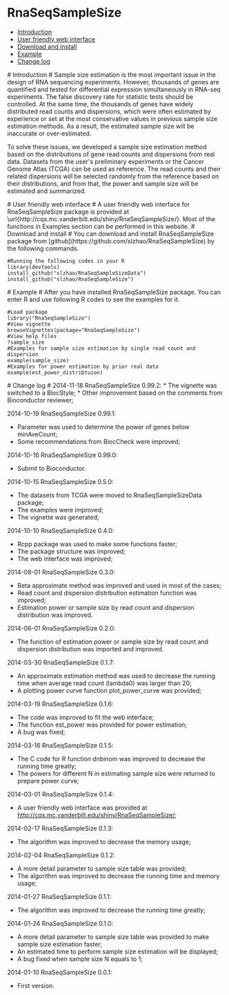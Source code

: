 RnaSeqSampleSize
============
* [Introduction](#Introduction)
* [User friendly web interface](#web)
* [Download and install](#download)
* [Example](#example)
* [Change log](#Change)

<a name="Introduction"/>
# Introduction #
Sample size estimation is the most important issue in the design of RNA sequencing experiments. However, thousands of genes are quantified and tested for differential expression simultaneously in RNA-seq experiments. The false discovery rate for statistic tests should be controlled. At the same time, the thousands of genes have widely distributed read counts and dispersions, which were often estimated by experience or set at the most conservative values in previous sample size estimation methods. As a result, the estimated sample size will be inaccurate or over-estimated.

To solve these issues, we developed a sample size estimation method based on the distributions of gene read counts and dispersions from real data. Datasets from the user's preliminary experiments or the Cancer Genome Atlas (TCGA) can be used as reference. The read counts and their related dispersions will be selected randomly from the reference based on their distributions, and from that, the power and sample size will be estimated and summarized.

<a name="web"/>
# User friendly web interface #
A user friendly web interface for RnaSeqSampleSize package is provided at \url{http://cqs.mc.vanderbilt.edu/shiny/RnaSeqSampleSize/}. Most of the functions in Examples section can be performed in this website.


<a name="download"/>
# Download and install #
You can download and install RnaSeqSampleSize package from [github](https://github.com/slzhao/RnaSeqSampleSize) by the following commands.

	#Running the following codes in your R
	library(devtools)
    install_github("slzhao/RnaSeqSampleSizeData")
    install_github("slzhao/RnaSeqSampleSize")

<a name="example"/>
# Example #
After you have installed RnaSeqSampleSize package. You can enter R and use following R codes to see the examples for it.
	
	#Load package
	library("RnaSeqSampleSize")
	#View vignette
	browseVignettes(package="RnaSeqSampleSize")
	#View help files
	?sample_size
	#Examples for sample size estimation by single read count and dispersion
	example(sample_size)
	#Examples for power estimation by prior real data
	example(est_power_distribtuion)

<a name="Change"/>
# Change log #
2014-11-18
RnaSeqSampleSize 0.99.2:
 * The vignette was switched to a BiocStyle;
 * Other improvement based on the comments from Bioconductor reviewer;

2014-10-19
RnaSeqSampleSize 0.99.1:
 * Parameter was used to determine the power of genes below minAveCount;
 * Some recommendations from BiocCheck were improved;

2014-10-16
RnaSeqSampleSize 0.99.0:
 * Submit to Bioconductor.

2014-10-15
RnaSeqSampleSize 0.5.0:
 * The datasets from TCGA were moved to RnaSeqSampleSizeData package;
 * The examples were improved;
 * The vignette was generated;

2014-10-10
RnaSeqSampleSize 0.4.0:
 * Rcpp package was used to make some functions faster;
 * The package structure was improved;
 * The web interface was improved;

2014-08-01
RnaSeqSampleSize 0.3.0:
 * Beta approximate method was improved and used in most of the cases;
 * Read count and dispersion distribution estimation function was improved;
 * Estimation power or sample size by read count and dispersion distribution was improved.

2014-06-01
RnaSeqSampleSize 0.2.0:
 * The function of estimation power or sample size by read count and dispersion distribution was imported and improved.

2014-03-30
RnaSeqSampleSize 0.1.7:
 * An approximate estimation method was used to decrease the running time when average read count (lambda0) was larger than 20;
 * A plotting power curve function plot_power_curve was provided;

2014-03-19
RnaSeqSampleSize 0.1.6:
 * The code was improved to fit the web interface;
 * The function est_power was provided for power estimation;
 * A bug was fixed;

2014-03-16
RnaSeqSampleSize 0.1.5:
 * The C code for R function dnbinom was improved to decrease the running time greatly;
 * The powers for different N in estimating sample size were returned to prepare power curve;

2014-03-01
RnaSeqSampleSize 0.1.4:
 * A user friendly web interface was provided at http://cqs.mc.vanderbilt.edu/shiny/RnaSeqSampleSize/;

2014-02-17
RnaSeqSampleSize 0.1.3:
 * The algorithm was improved to decrease the memory usage;

2014-02-04
RnaSeqSampleSize 0.1.2:
 * A more detail parameter to sample size table was provided;
 * The algorithm was improved to decrease the running time and memory usage;

2014-01-27
RnaSeqSampleSize 0.1.1:
 * The algorithm was improved to decrease the running time greatly;

2014-01-24
RnaSeqSampleSize 0.1.0:
 * A more detail parameter to sample size table was provided to make sample size estimation faster;
 * An estimated time to perform sample size estimation will be displayed;
 * A bug fixed when sample size N equals to 1;

2014-01-10
RnaSeqSampleSize 0.0.1:
 * First version.

